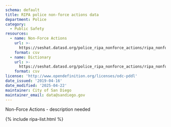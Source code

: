 ```yaml
---
schema: default
title: RIPA police non-force actions data
department: Police
category:
  - Public Safety
resources:
  - name: Non-Force Actions
    url: >-
      https://seshat.datasd.org/police_ripa_nonforce_actions/ripa_nonforce_actions_datasd.csv
    format: csv
  - name: Dictionary
    url: >-
      https://seshat.datasd.org/police_ripa_nonforce_actions/ripa_nonforce_actions_dictionary_datasd_v2.csv
    format: csv
license: 'http://www.opendefinition.org/licenses/odc-pddl'
date_issued: '2019-04-16'
date_modified: '2025-04-22'
maintainer: City of San Diego
maintainer_email: data@sandiego.gov
---
```

Non-Force Actions - description needed

{% include ripa-list.html %}